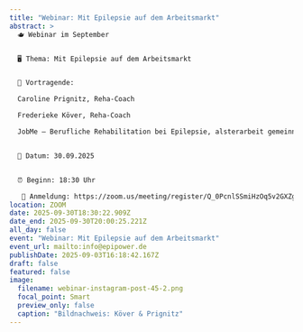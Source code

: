 ```yaml
---
title: "Webinar: Mit Epilepsie auf dem Arbeitsmarkt"
abstract: >
  🫖 Webinar im September 


  🖥️ Thema: Mit Epilepsie auf dem Arbeitsmarkt


  👥 Vortragende:

  Caroline Prignitz, Reha-Coach

  Frederieke Köver, Reha-Coach

  JobMe – Berufliche Rehabilitation bei Epilepsie, alsterarbeit gemeinnützige GmbH


  📅 Datum: 30.09.2025


  ⏰ Beginn: 18:30 Uhr

   🔏 Anmeldung: https://zoom.us/meeting/register/Q_0PcnlSSmiHzOq5v2GXZg 
location: ZOOM
date: 2025-09-30T18:30:22.909Z
date_end: 2025-09-30T20:00:25.221Z
all_day: false
event: "Webinar: Mit Epilepsie auf dem Arbeitsmarkt"
event_url: mailto:info@epipower.de
publishDate: 2025-09-03T16:18:42.167Z
draft: false
featured: false
image:
  filename: webinar-instagram-post-45-2.png
  focal_point: Smart
  preview_only: false
  caption: "Bildnachweis: Köver & Prignitz"
---
```

